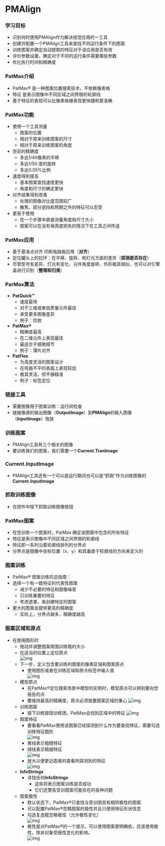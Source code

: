 # PMAlign

### 学习目标
- 识别何时使用PMAlign作为解决视觉应用的一工具
- 创建并配置一个PMAlign工具来查找不同运行条件下的图案
- 训练图案并确定自动提取的特征对于该应用是否有效
- 评价参数设置，确定对于不同的运行条件需要哪些参数
- 优化执行时间和精确度
### PatMax介绍
- PatMax® 是一种图案位置搜索技术，不依赖像素格
- 特征 是表示图像中不同区域之间界限的轮廓线
- 基于特征的表现可以比像素格栅表现更快捷和更准确
### PatMax功能
- 使用一个工具测量
    - 图案的位置
    - 相对于原来训练图案的尺寸
    - 相对于原来训练图案的角度
- 空前的精确度
    - 多达1/40像素的平移
    - 多达1/50 度的旋转
    - 多达0.05%比例
- 速度得到提高
    - 基本图案查找速度更快
    - 角度和尺寸的确定更快
- 对齐结果得到改善
    - 处理的图像对比度范围较广
    - 散焦、部分遮挡和预期之外的特征可以忍受
- 更易于使用
    - 在一个步骤中直接测量角度和尺寸大小
    - 图案可以在没有保真度损失的情况下在工具之间传送
### PatMax应用
- 基于基准点对齐 印刷电路板应用（**对齐**）
- 定位罐头上的拉环：在平移、旋转、和灯光方面的差异（**探测是否存在**）
- 尽管型号有差异、灯光有变化、元件角度旋转、外形极其相似，也可以对引擎盖进行识别（**整理和归类**）
### ParMax算法
- **PatQuick™**
    - 速度最快
    - 对于三维或者低质量元件最佳
    - 承受更多图像差异
    - 例子：捡放
- **PatMax®**
    - 精确度最高
    - 在二维元件上表现最佳
    - 最适合于细微细节
    - 例子：薄片对齐
- **PatFlex**
    - 为高度灵活的图案设计
    - 在弯曲不平的表面上表现较佳
    - 极其灵活，但不够精准
    - 例子：标签定位
### 链接工具
- 需要图像用于图案训练：运行间检查
- 链接像源的输出图像（**OutputImage**）到**PMAlign**的输入图像（**InputImage**）拖放
### 训练图案
- PMAlign工具有三个相关的图像
- 要训练我们的图案，我们需要一个**Current.TranImage**
### **Current.InputImage**
- PMAlign工具还有一个可以是运行期间也可以是“抓取”作为训练图像的**Current.InputImage**
### 抓取训练图像
- 在控件中按下抓取训练图像按钮
### PatMax图案
- 在您训练一个图案时，PatMax 确定该图案中包含的所有特征
- 特征是表示图像中不同区域之间界限的轮廓线
- 特征即一系列沿着轮廓线排列的分界点
- 分界点是图像中坐标位置（x、y）和其垂直于轮廓线的方向来定义的
### 图案训练
- PatMax® 图案训练的总指南：
- 选择一个有一致特征的代表性图案
    - 减少不必要的特征和图像噪音
    - 只训练重要的特征
    - 考虑遮罩，来创建特定的图案
- 更大的图案会提供更高的精确度
    - 实际上，分界点越多，精确度越高
### 图案区域和原点
- 在使用图形时
    - 拖动并调整图案周围训练框的大小
    - 在适当的位置上定位原点  
    ![img](https://github.com/Hellathor/VersionPro/blob/main/img/20220316200105.png)  
    - 下一步，定义包含要训练的图案的像素区域和图案原点
        - 使用图形或者在训练区域和原点标签中输入值  
        ![img](https://github.com/Hellathor/VersionPro/blob/main/img/20220316200308.png)  
    - 模型原点
        - 在PatMax®定位搜索场景中模型的实例时，模型原点可以辨别要向您报告的点
        - 要维持最高的精确度，原点必须放置图案区域的重心
        ![img](https://github.com/Hellathor/VersionPro/blob/main/img/20220316200529.png) 
    - 训练图案
        - 按下训练按钮训练团，PatMax会找到区域中的特征
        ![img](https://github.com/Hellathor/VersionPro/blob/main/img/20220316200657.png)  
    - 图案特征
        - 要看看PatMax使用该图案已经探测到什么作为要查找特征，需要勾选训练特征图形  
        ![img](https://github.com/Hellathor/VersionPro/blob/main/img/20220316200849.png)  
        - 黄线表示粗糙特征
        - 绿线表示精细特征  
        ![img](https://github.com/Hellathor/VersionPro/blob/main/img/20220316201104.png)
        - 放大以便更近距离的查看所探测到的特征  
        ![img](https://github.com/Hellathor/VersionPro/blob/main/img/20220316201316.png)
    - **InfoStrings**
        - 寻找任何**InfoStrings**
            - 这些将表示图案训练是否成功
            - 它们还警告受训图案可能存在的各种问题
    - 图案极性
        - 默认状态下，PatMax®只查找与受训团具有相同极性的图案
        - 可以配置PatMax®忽略图案的极性并且只使用特征形状信息
        - 勾选复选框忽略极性（允许极性变化）    
        ![img](https://github.com/Hellathor/VersionPro/blob/main/img/20220316201907.png)
        - 极性是对PatMax®的一个提示，可以使得图案更明确些，应该使用极性，除非对象受极性变化的影响。  
        ![img](https://github.com/Hellathor/VersionPro/blob/main/img/20220316202126.png)
        